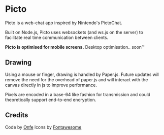 # Picto
Picto is a web-chat app inspired by Nintendo's PictoChat.

Built on Node.js, Picto uses websockets (and ws.js on the server) to facilitate real time communication between clients.

**Picto is optimised for mobile screens.** Desktop optimisation.. soon™

## Drawing
Using a mouse or finger, drawing is handled by Paper.js. Future updates will remove the need for the overhead of paper.js and will interact with the canvas directly in js to improve performance.

Pixels are encoded in a base-64 like fashion for transmission and could theoretically support end-to-end encryption.

## Credits
Code by [Onfe](https://www.onfe.co.uk)
Icons by [Fontawesome](https://fontawesome.com/)
